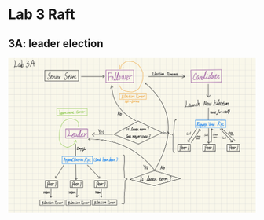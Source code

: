 # Lab 3 Raft

## 3A: leader election

![leader-election-flowchart](./pics/raft-3a-leader-election.jpeg)
